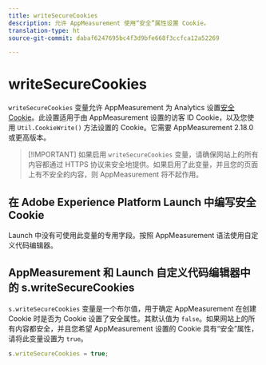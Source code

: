 ```yaml
---
title: writeSecureCookies
description: 允许 AppMeasurement 使用“安全”属性设置 Cookie。
translation-type: ht
source-git-commit: dabaf6247695bc4f3d9bfe668f3ccfca12a52269

---
```



# writeSecureCookies

`writeSecureCookies` 变量允许 AppMeasurement 为 Analytics 设置[安全 Cookie](https://en.wikipedia.org/wiki/Secure_cookie)。此设置适用于由 AppMeasurement 设置的访客 ID Cookie，以及您使用 `Util.CookieWrite()` 方法设置的 Cookie。它需要 AppMeasurement 2.18.0 或更高版本。

>[!IMPORTANT] 如果启用 `writeSecureCookies` 变量，请确保网站上的所有内容都通过 HTTPS 协议来安全地提供。如果启用了此变量，并且您的页面上有不安全的内容，则 AppMeasurement 将不起作用。

## 在 Adobe Experience Platform Launch 中编写安全 Cookie

Launch 中没有可使用此变量的专用字段。按照 AppMeasurement 语法使用自定义代码编辑器。

## AppMeasurement 和 Launch 自定义代码编辑器中的 s.writeSecureCookies

`s.writeSecureCookies` 变量是一个布尔值，用于确定 AppMeasurement 在创建 Cookie 时是否为 Cookie 设置了安全属性。其默认值为 `false`。如果网站上的所有内容都安全，并且您希望 AppMeasurement 设置的 Cookie 具有“安全”属性，请将此变量设置为 `true`。

```js
s.writeSecureCookies = true;
```

